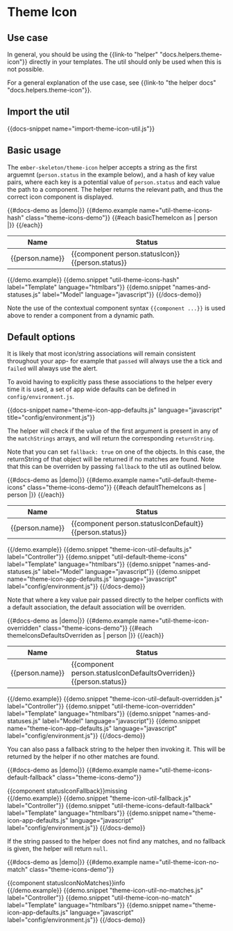 

# Theme Icon

## Use case

In general, you should be using the {{link-to "helper" "docs.helpers.theme-icon"}} directly in your templates. The util should only be used when this is not possible.

For a general explanation of the use case, see {{link-to "the helper docs" "docs.helpers.theme-icon"}}. 

## Import the util

{{docs-snippet name="import-theme-icon-util.js"}}

## Basic usage

The `ember-skeleton/theme-icon` helper accepts a string as the first arguemnt (`person.status` in the example below), and a hash of key value pairs, where each key is a potential value of `person.status` and each value the path to a component. The helper returns the relevant path, and thus the correct icon component is displayed.

{{#docs-demo as |demo|}}
  {{#demo.example name="util-theme-icons-hash" class="theme-icons-demo"}}
    <table>
      <thead>
        <tr>
          <th>Name</th>
          <th>Status</th>
        </tr>
      </thead>
      <tbody>
        {{#each basicThemeIcon as | person |}}
          <tr>
            <td>{{person.name}}</td>
            <td>{{component person.statusIcon}}{{person.status}}</td>
          </tr>
        {{/each}}
      </tbody>
    </table>
  {{/demo.example}}
  {{demo.snippet "util-theme-icons-hash" label="Template" language="htmlbars"}}
  {{demo.snippet "names-and-statuses.js" label="Model" language="javascript"}}
{{/docs-demo}}

Note the use of the contextual component syntax `{{component ...}}` is used above to render a component from a dynamic path. 

## Default options

It is likely that most icon/string associations will remain consistent throughout your app- for example that `passed` will always use the a tick and `failed` will always use the alert.

To avoid having to explicitly pass these associations to the helper every time it is used, a set of app wide defaults can be defined in `config/environment.js`.

{{docs-snippet name="theme-icon-app-defaults.js" language="javascript" title="config/environment.js"}}

The helper will check if the value of the first argument is present in any of the `matchStrings` arrays, and will return the corresponding `returnString`.

Note that you can set `fallback: true` on one of the objects. In this case, the returnString of that object will be returned if no matches are found. Note that this can be overriden by passing `fallback` to the util as outlined below.

{{#docs-demo as |demo|}}
  {{#demo.example name="util-default-theme-icons" class="theme-icons-demo"}}
    <table>
      <thead>
        <tr>
          <th>Name</th>
          <th>Status</th>
        </tr>
      </thead>
      <tbody>
        {{#each defaultThemeIcons as | person |}}
          <tr>
            <td>{{person.name}}</td>
            <td>{{component person.statusIconDefault}}{{person.status}}</td>
          </tr>
        {{/each}}
      </tbody>
    </table>
  {{/demo.example}}
  {{demo.snippet "theme-icon-util-defaults.js" label="Controller"}}
  {{demo.snippet "util-default-theme-icons" label="Template" language="htmlbars"}}
  {{demo.snippet "names-and-statuses.js" label="Model" language="javascript"}}
  {{demo.snippet name="theme-icon-app-defaults.js" language="javascript" label="config/environment.js"}}
{{/docs-demo}}

Note that where a key value pair passed directly to the helper conflicts with a default association, the default association will be overriden.

{{#docs-demo as |demo|}}
  {{#demo.example name="util-theme-icon-overridden" class="theme-icons-demo"}}
    <table>
      <thead>
        <tr>
          <th>Name</th>
          <th>Status</th>
        </tr>
      </thead>
      <tbody>
        {{#each themeIconsDefaultsOverriden as | person |}}
          <tr>
            <td>{{person.name}}</td>
            <td>{{component person.statusIconDefaultsOverriden}}{{person.status}}</td>
          </tr>
        {{/each}}
      </tbody>
    </table>
  {{/demo.example}}
  {{demo.snippet "theme-icon-util-default-overridden.js" label="Controller"}}
  {{demo.snippet "util-theme-icon-overridden" label="Template" language="htmlbars"}}
  {{demo.snippet "names-and-statuses.js" label="Model" language="javascript"}}
  {{demo.snippet name="theme-icon-app-defaults.js" language="javascript" label="config/environment.js"}}
{{/docs-demo}}

You can also pass a fallback string to the helper then invoking it. This will be returned by the helper if no other matches are found.

{{#docs-demo as |demo|}}
  {{#demo.example name="util-theme-icons-default-fallback" class="theme-icons-demo"}}
    <div>{{component statusIconFallback}}missing</div>
    {{/demo.example}}
  {{demo.snippet "theme-icon-util-fallback.js" label="Controller"}}
  {{demo.snippet "util-theme-icons-default-fallback" label="Template" language="htmlbars"}}
  {{demo.snippet name="theme-icon-app-defaults.js" language="javascript" label="config/environment.js"}}
{{/docs-demo}}

If the string passed to the helper does not find any matches, and no fallback is given, the helper will return `null`.

{{#docs-demo as |demo|}}
  {{#demo.example name="util-theme-icon-no-match" class="theme-icons-demo"}}
      <div>{{component statusIconNoMatches}}info</div>
    {{/demo.example}}
  {{demo.snippet "theme-icon-util-no-matches.js" label="Controller"}}
  {{demo.snippet "util-theme-icon-no-match" label="Template" language="htmlbars"}}
  {{demo.snippet name="theme-icon-app-defaults.js" language="javascript" label="config/environment.js"}}
{{/docs-demo}}